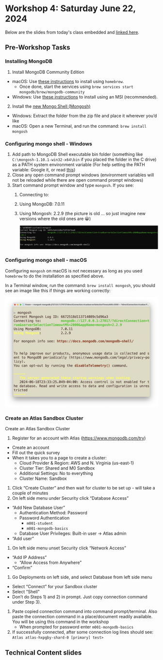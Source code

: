 # Workshop 4: Saturday June 22, 2024

Below are the slides from today's class embedded and [linked here]().

## Pre-Workshop Tasks

### Installing MongoDB

1. Install MongoDB Community Edition

- macOS: Use [these instructions](https://www.mongodb.com/docs/manual/tutorial/install-mongodb-on-os-x/) to install using `homebrew`.
    - Once done, start the services using `brew services start mongodb/brew/mongodb-community`
- Windows: Use [these instructions](https://www.mongodb.com/docs/manual/tutorial/install-mongodb-on-windows/) to install using an MSI (recommended).

2. Install the [new Mongo Shell (Mongosh)](https://www.mongodb.com/try/download/shell)
- Windows: Extract the folder from the zip file and place it wherever you’d like
- macOS: Open a new Terminal, and run the command: `brew install mongosh`

<!-- 
1. Go to [MongoDB Download Center](https://www.mongodb.com/try/download/community)
- MongoDB Community Server
- Version: “7.0.11 (current release)”
- Platform: Windows, For package, choose `msi`
- Platform: MacOS, For package, choose `tgz`

2. Click "Download" and then install MongoDB
- May take a few minutes to download
- macOS: Use [these instructions](https://www.mongodb.com/docs/manual/tutorial/install-mongodb-on-os-x/) to install using homebrew.
- Windows: Use [these instructions](https://www.mongodb.com/docs/manual/tutorial/install-mongodb-on-windows/)
    - Choose Setup Type: Complete
    - Service Configuration: Leave selected defaults 
    - Install MongoDB Compass: Install MongoDB Compass (optional - not necessary)
    - After successful installation, MongoDB Compass should be launched (if installed). Close the Compass window.
3. Download the [new Mongo Shell (Mongosh)](https://www.mongodb.com/try/download/shell)
- Version: 2.2.9
- Extract the folder from the zip file and place wherever you’d like
-->

### Configuring mongo shell - Windows

1. Add path to MongoDB Shell executable bin folder (something like `C:\mongosh-1.10.1-win32-x64\bin` if you placed the folder in the C drive) as a PATH system environment variable
(For help setting the PATH variable: Google it, or read [this](https://www.architectryan.com/2018/03/17/add-to-the-path-on-windows-10/))
1. Close any open command prompt windows (environment variables will not be reloaded while there are open command prompt windows)
1. Start command prompt window and type `mongosh`. If you see:
    1. Connecting to: <mongodb address>
    1. Using MongoDB: 7.0.11
    1. Using Mongosh: 2.2.9 (the picture is old … so just imagine new versions where the old ones are 😀)

        ![](images/mongo_windows.png)


### Configuring mongo shell - macOS

Configuring `mongosh` on macOS is not necessary as long as you used `homebrew` to do the installation as specified above.

In a Terminal window, run the command: `brew install mongosh`, you should see an image like this if things are working correctly:

![](images/mongosh_mac.png)

<!-- 1. Add path to MongoDB Shell executable bin folder as a “Path” system environment variable. Best way is probably to use .bash_profile file in the home directory. You can create the file if it’s not already there.
1. Close any open terminal windows (bash profile will not be reloaded while there are open terminal windows)
1. Start terminal window and type `mongosh`. You should hopefully see something similar to the image above under the Windows instructions (if someone would like to share a screenshot of what they see in a Mac, I can update this 😀) -->

### Create an Atlas Sandbox Cluster

Create an Atlas Sandbox Cluster

1. Register for an account with Atlas (https://www.mongodb.com/try)
- Create an account
- Fill out the quick survey
- When it takes you to a page to create a cluster:
    - Cloud Provider & Region: AWS and N. Virginia (us-east-1)
    - Cluster Tier: Shared and M0 Sandbox
    - Additional Settings: No to everything
    - Cluster Name: Sandbox
1. Click “Create Cluster” and then wait for cluster to be set up - will take a couple of minutes
1. On left side menu under Security click “Database Access”
- “Add New Database User”
    - Authentication Method: Password
    - Password Authentication
        - `m001-student`
        - `m001-mongodb-basics`
    - Database User Privileges: Built-in user -> Atlas admin
- “Add user”
1. On left side menu unset Security click “Network Access”
- “Add IP Address”
    - “Allow Access from Anywhere”
- “Confirm”
1. Go Deployments on left side, and select Database from left side menu
- Select “Connect” for your Sandbox cluster
- Select “Shell”
- Don’t do Steps 1) and 2) in prompt. Just copy connection command under Step 3). 
1. Paste copied connection command into command prompt/terminal. Also paste the connection command in a place/document readily available. You will be using this command in the workshop
    - When prompted for password enter `m001-mongodb-basics`   
1. If successfully connected, after some connection log lines should see:
`Atlas atlas-hxpgby-shard-0 [primary] test>`

## Technical Content slides

<div>
<iframe src="" frameborder="0" width="100%" height="600px" allowfullscreen="true" mozallowfullscreen="true" webkitallowfullscreen="true"></iframe>
</div>
